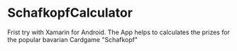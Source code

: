 # SchafkopfCalculator
Frist try with Xamarin for Android. The App helps to calculates the prizes for the popular bavarian Cardgame "Schafkopf"
